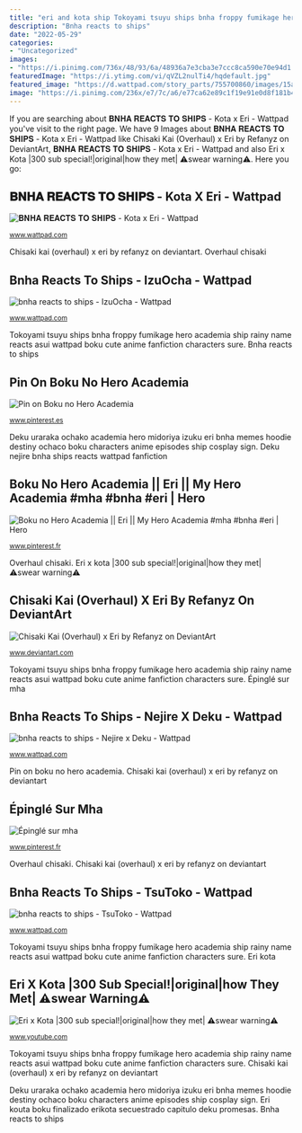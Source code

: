 ```yaml
---
title: "eri and kota ship Tokoyami tsuyu ships bnha froppy fumikage hero academia ship rainy name reacts asui wattpad boku cute anime fanfiction characters sure"
description: "Bnha reacts to ships"
date: "2022-05-29"
categories:
- "Uncategorized"
images:
- "https://i.pinimg.com/736x/48/93/6a/48936a7e3cba3e7ccc8ca590e70e94d1.jpg"
featuredImage: "https://i.ytimg.com/vi/qVZL2nulTi4/hqdefault.jpg"
featured_image: "https://d.wattpad.com/story_parts/755700860/images/15af92ca23faf0dd389524438304.jpg"
image: "https://i.pinimg.com/236x/e7/7c/a6/e77ca62e89c1f19e91e0d8f181b4e7c2.jpg?nii=t"
---
```


If you are searching about 𝐁𝐍𝐇𝐀 𝐑𝐄𝐀𝐂𝐓𝐒 𝐓𝐎 𝐒𝐇𝐈𝐏𝐒 - Kota x Eri - Wattpad you've visit to the right page. We have 9 Images about 𝐁𝐍𝐇𝐀 𝐑𝐄𝐀𝐂𝐓𝐒 𝐓𝐎 𝐒𝐇𝐈𝐏𝐒 - Kota x Eri - Wattpad like Chisaki Kai (Overhaul) x Eri by Refanyz on DeviantArt, 𝐁𝐍𝐇𝐀 𝐑𝐄𝐀𝐂𝐓𝐒 𝐓𝐎 𝐒𝐇𝐈𝐏𝐒 - Kota x Eri - Wattpad and also Eri x Kota |300 sub special!|original|how they met| ⚠️swear warning⚠️. Here you go:

## 𝐁𝐍𝐇𝐀 𝐑𝐄𝐀𝐂𝐓𝐒 𝐓𝐎 𝐒𝐇𝐈𝐏𝐒 - Kota X Eri - Wattpad

![𝐁𝐍𝐇𝐀 𝐑𝐄𝐀𝐂𝐓𝐒 𝐓𝐎 𝐒𝐇𝐈𝐏𝐒 - Kota x Eri - Wattpad](https://d.wattpad.com/story_parts/856055575/images/16004b3101ee9b77505529021784.jpg "Chisaki kai (overhaul) x eri by refanyz on deviantart")

<small>www.wattpad.com</small>

Chisaki kai (overhaul) x eri by refanyz on deviantart. Overhaul chisaki

## Bnha Reacts To Ships - IzuOcha - Wattpad

![bnha reacts to ships - IzuOcha - Wattpad](https://d.wattpad.com/story_parts/745405927/images/15a85fd8d245601814887403055.jpg "Deku nejire bnha ships reacts wattpad fanfiction")

<small>www.wattpad.com</small>

Tokoyami tsuyu ships bnha froppy fumikage hero academia ship rainy name reacts asui wattpad boku cute anime fanfiction characters sure. Bnha reacts to ships

## Pin On Boku No Hero Academia

![Pin on Boku no Hero Academia](https://i.pinimg.com/originals/b2/61/ad/b261ad801c6d8657c133e19fe02561c0.jpg "Bnha reacts to ships")

<small>www.pinterest.es</small>

Deku uraraka ochako academia hero midoriya izuku eri bnha memes hoodie destiny ochaco boku characters anime episodes ship cosplay sign. Deku nejire bnha ships reacts wattpad fanfiction

## Boku No Hero Academia || Eri || My Hero Academia #mha #bnha #eri | Hero

![Boku no Hero Academia || Eri || My Hero Academia #mha #bnha #eri | Hero](https://i.pinimg.com/236x/e7/7c/a6/e77ca62e89c1f19e91e0d8f181b4e7c2.jpg?nii=t "Deku nejire bnha ships reacts wattpad fanfiction")

<small>www.pinterest.fr</small>

Overhaul chisaki. Eri x kota |300 sub special!|original|how they met| ⚠️swear warning⚠️

## Chisaki Kai (Overhaul) X Eri By Refanyz On DeviantArt

![Chisaki Kai (Overhaul) x Eri by Refanyz on DeviantArt](https://images-wixmp-ed30a86b8c4ca887773594c2.wixmp.com/f/ca7384a6-f341-4484-8c3f-abe92cbc354a/ddjijx2-f05339ec-a070-4e17-92b1-2bba4ba9f249.jpg?token=eyJ0eXAiOiJKV1QiLCJhbGciOiJIUzI1NiJ9.eyJzdWIiOiJ1cm46YXBwOiIsImlzcyI6InVybjphcHA6Iiwib2JqIjpbW3sicGF0aCI6IlwvZlwvY2E3Mzg0YTYtZjM0MS00NDg0LThjM2YtYWJlOTJjYmMzNTRhXC9kZGppangyLWYwNTMzOWVjLWEwNzAtNGUxNy05MmIxLTJiYmE0YmE5ZjI0OS5qcGcifV1dLCJhdWQiOlsidXJuOnNlcnZpY2U6ZmlsZS5kb3dubG9hZCJdfQ.wD2a38YQNENj1KLfPoD459nO9CsMiF5gNdrDtro6Cqs "Chisaki kai (overhaul) x eri by refanyz on deviantart")

<small>www.deviantart.com</small>

Tokoyami tsuyu ships bnha froppy fumikage hero academia ship rainy name reacts asui wattpad boku cute anime fanfiction characters sure. Épinglé sur mha

## Bnha Reacts To Ships - Nejire X Deku - Wattpad

![bnha reacts to ships - Nejire x Deku - Wattpad](https://d.wattpad.com/story_parts/755700860/images/15af92ca23faf0dd389524438304.jpg "Academia eri mha")

<small>www.wattpad.com</small>

Pin on boku no hero academia. Chisaki kai (overhaul) x eri by refanyz on deviantart

## Épinglé Sur Mha

![Épinglé sur mha](https://i.pinimg.com/736x/48/93/6a/48936a7e3cba3e7ccc8ca590e70e94d1.jpg "Eri kouta boku finalizado erikota secuestrado capitulo deku promesas")

<small>www.pinterest.fr</small>

Overhaul chisaki. Chisaki kai (overhaul) x eri by refanyz on deviantart

## Bnha Reacts To Ships - TsuToko - Wattpad

![bnha reacts to ships - TsuToko - Wattpad](https://d.wattpad.com/story_parts/757627720/images/15b2b27b49899674515510118670.jpg "Deku nejire bnha ships reacts wattpad fanfiction")

<small>www.wattpad.com</small>

Tokoyami tsuyu ships bnha froppy fumikage hero academia ship rainy name reacts asui wattpad boku cute anime fanfiction characters sure. Eri kota

## Eri X Kota |300 Sub Special!|original|how They Met| ⚠️swear Warning⚠️

![Eri x Kota |300 sub special!|original|how they met| ⚠️swear warning⚠️](https://i.ytimg.com/vi/qVZL2nulTi4/hqdefault.jpg "Pin on boku no hero academia")

<small>www.youtube.com</small>

Tokoyami tsuyu ships bnha froppy fumikage hero academia ship rainy name reacts asui wattpad boku cute anime fanfiction characters sure. Chisaki kai (overhaul) x eri by refanyz on deviantart

Deku uraraka ochako academia hero midoriya izuku eri bnha memes hoodie destiny ochaco boku characters anime episodes ship cosplay sign. Eri kouta boku finalizado erikota secuestrado capitulo deku promesas. Bnha reacts to ships
